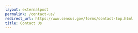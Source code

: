 ```yaml
---
layout: externalpost
permalink: /contact-us/
redirect_url: https://www.census.gov/forms/contact-top.html
title: Contact Us
---
```

